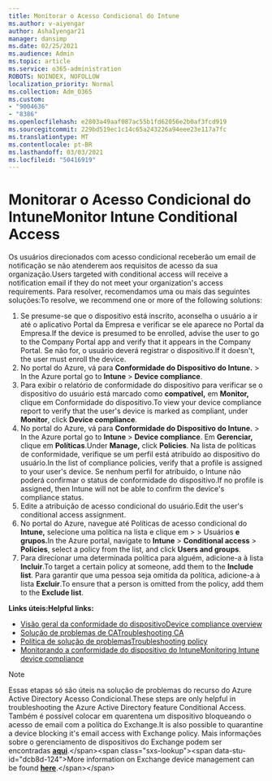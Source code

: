 ```yaml
---
title: Monitorar o Acesso Condicional do Intune
ms.author: v-aiyengar
author: AshaIyengar21
manager: dansimp
ms.date: 02/25/2021
ms.audience: Admin
ms.topic: article
ms.service: o365-administration
ROBOTS: NOINDEX, NOFOLLOW
localization_priority: Normal
ms.collection: Adm_O365
ms.custom:
- "9004636"
- "8386"
ms.openlocfilehash: e2803a49aaf087ac55b1fd62056e2b0af3fcd919
ms.sourcegitcommit: 229bd519ec1c14c65a243226a94eee23e117a7fc
ms.translationtype: MT
ms.contentlocale: pt-BR
ms.lasthandoff: 03/03/2021
ms.locfileid: "50416919"
---
```

# <a name="monitor-intune-conditional-access"></a><span data-ttu-id="dcb8d-102">Monitorar o Acesso Condicional do Intune</span><span class="sxs-lookup"><span data-stu-id="dcb8d-102">Monitor Intune Conditional Access</span></span>

<span data-ttu-id="dcb8d-103">Os usuários direcionados com acesso condicional receberão um email de notificação se não atenderem aos requisitos de acesso da sua organização.</span><span class="sxs-lookup"><span data-stu-id="dcb8d-103">Users targeted with conditional access will receive a notification email if they do not meet your organization's access requirements.</span></span> <span data-ttu-id="dcb8d-104">Para resolver, recomendamos uma ou mais das seguintes soluções:</span><span class="sxs-lookup"><span data-stu-id="dcb8d-104">To resolve, we recommend one or more of the following solutions:</span></span>

1. <span data-ttu-id="dcb8d-105">Se presume-se que o dispositivo está inscrito, aconselha o usuário a ir até o aplicativo Portal da Empresa e verificar se ele aparece no Portal da Empresa.</span><span class="sxs-lookup"><span data-stu-id="dcb8d-105">If the device is presumed to be enrolled, advise the user to go to the Company Portal app and verify that it appears in the Company Portal.</span></span> <span data-ttu-id="dcb8d-106">Se não for, o usuário deverá registrar o dispositivo.</span><span class="sxs-lookup"><span data-stu-id="dcb8d-106">If it doesn't, the user must enroll the device.</span></span>
1. <span data-ttu-id="dcb8d-107">No portal do Azure, vá para **Conformidade do Dispositivo do Intune.**  >  </span><span class="sxs-lookup"><span data-stu-id="dcb8d-107">In the Azure portal go to **Intune** > **Device compliance**.</span></span> 
1. <span data-ttu-id="dcb8d-108">Para exibir o relatório de conformidade do dispositivo para verificar se o dispositivo do usuário está marcado como **compatível,** em **Monitor,** clique em Conformidade do dispositivo.</span><span class="sxs-lookup"><span data-stu-id="dcb8d-108">To view your device compliance report to verify that the user's device is marked as compliant, under **Monitor**, click **Device compliance**.</span></span>
1. <span data-ttu-id="dcb8d-109">No portal do Azure, vá para **Conformidade do Dispositivo do Intune.**  >  </span><span class="sxs-lookup"><span data-stu-id="dcb8d-109">In the Azure portal go to **Intune** > **Device compliance**.</span></span> <span data-ttu-id="dcb8d-110">Em **Gerenciar,** clique em **Políticas**.</span><span class="sxs-lookup"><span data-stu-id="dcb8d-110">Under **Manage,** click **Policies**.</span></span> <span data-ttu-id="dcb8d-111">Na lista de políticas de conformidade, verifique se um perfil está atribuído ao dispositivo do usuário.</span><span class="sxs-lookup"><span data-stu-id="dcb8d-111">In the list of compliance policies, verify that a profile is assigned to your user's device.</span></span> <span data-ttu-id="dcb8d-112">Se nenhum perfil for atribuído, o Intune não poderá confirmar o status de conformidade do dispositivo.</span><span class="sxs-lookup"><span data-stu-id="dcb8d-112">If no profile is assigned, then Intune will not be able to confirm the device's compliance status.</span></span>
1. <span data-ttu-id="dcb8d-113">Edite a atribuição de acesso condicional do usuário.</span><span class="sxs-lookup"><span data-stu-id="dcb8d-113">Edit the user's conditional access assignment.</span></span>
1. <span data-ttu-id="dcb8d-114">No portal do Azure, navegue até Políticas de acesso condicional do **Intune,** selecione uma política na lista e clique em  >    >  Usuários **e grupos.**</span><span class="sxs-lookup"><span data-stu-id="dcb8d-114">In the Azure portal, navigate to **Intune** > **Conditional access** > **Policies**, select a policy from the list, and click **Users and groups**.</span></span>
1. <span data-ttu-id="dcb8d-115">Para direcionar uma determinada política para alguém, adicione-a à lista **Incluir**.</span><span class="sxs-lookup"><span data-stu-id="dcb8d-115">To target a certain policy at someone, add them to the **Include list**.</span></span> <span data-ttu-id="dcb8d-116">Para garantir que uma pessoa seja omitida da política, adicione-a à lista **Excluir**.</span><span class="sxs-lookup"><span data-stu-id="dcb8d-116">To ensure that a person is omitted from the policy, add them to the **Exclude list**.</span></span>

<span data-ttu-id="dcb8d-117">**Links úteis:**</span><span class="sxs-lookup"><span data-stu-id="dcb8d-117">**Helpful links:**</span></span>

- [<span data-ttu-id="dcb8d-118">Visão geral da conformidade do dispositivo</span><span class="sxs-lookup"><span data-stu-id="dcb8d-118">Device compliance overview</span></span>](https://docs.microsoft.com/intune/device-compliance-get-started)
- [<span data-ttu-id="dcb8d-119">Solução de problemas de CA</span><span class="sxs-lookup"><span data-stu-id="dcb8d-119">Troubleshooting CA</span></span>](https://docs.microsoft.com/intune/troubleshoot-conditional-access)
- [<span data-ttu-id="dcb8d-120">Política de solução de problemas</span><span class="sxs-lookup"><span data-stu-id="dcb8d-120">Troubleshooting policy</span></span>](https://docs.microsoft.com/intune/troubleshoot-policies-in-microsoft-intune)
- [<span data-ttu-id="dcb8d-121">Monitorando a conformidade do dispositivo do Intune</span><span class="sxs-lookup"><span data-stu-id="dcb8d-121">Monitoring Intune device compliance</span></span>](https://docs.microsoft.com/intune/compliance-policy-monitor)

> [!NOTE]
> <span data-ttu-id="dcb8d-122">Essas etapas só são úteis na solução de problemas do recurso do Azure Active Directory Acesso Condicional.</span><span class="sxs-lookup"><span data-stu-id="dcb8d-122">These steps are only helpful in troubleshooting the Azure Active Directory feature Conditional Access.</span></span> <span data-ttu-id="dcb8d-123">Também é possível colocar em quarentena um dispositivo bloqueando o acesso de email com a política do Exchange.</span><span class="sxs-lookup"><span data-stu-id="dcb8d-123">It is also possible to quarantine a device blocking it's email access with Exchange policy.</span></span> <span data-ttu-id="dcb8d-124">Mais informações sobre o gerenciamento de dispositivos do Exchange podem ser encontradas [**aqui**](https://docs.microsoft.com/previous-versions/office/exchange-server-2010/ff959225(v=exchg.141)).</span><span class="sxs-lookup"><span data-stu-id="dcb8d-124">More information on Exchange device management can be found [**here**](https://docs.microsoft.com/previous-versions/office/exchange-server-2010/ff959225(v=exchg.141)).</span></span>
